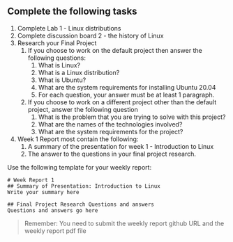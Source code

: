 ## Complete the following tasks
1. Complete Lab 1 - Linux distributions
2. Complete discussion board 2 - the history of Linux
3. Research your Final Project
   1. If you choose to work on the default project then answer the following questions:
      1. What is Linux?
      2. What is a Linux distribution?
      3. What is Ubuntu?
      4. What are the system requirements for installing Ubuntu 20.04
      5. For each question, your answer must be at least 1 paragraph.
   2. If you choose to work on a different project other than the default project, answer the following question
      1. What is the problem that you are trying to solve with this project?
      2. What are the names of the technologies involved?
      3. What are the system requirements for the project?
4. Week 1 Report most contain the following:
   1. A summary of the presentation for week 1 - Introduction to Linux
   2. The answer to the questions in your final project research.


Use the following template for your weekly report:
```
# Week Report 1
## Summary of Presentation: Introduction to Linux
Write your summary here

## Final Project Research Questions and answers
Questions and answers go here

```

> Remember: You need to submit the weekly report github URL and the weekly report pdf file